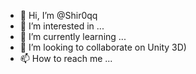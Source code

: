 - 👋 Hi, I’m @Shir0qq
- 👀 I’m interested in ...
- 🌱 I’m currently learning ...
- 💞️ I’m looking to collaborate on Unity 3D)
- 📫 How to reach me ...

<!---
Shir0qq/Shir0qq is a ✨ special ✨ repository because its `README.md` (this file) appears on your GitHub profile.
You can click the Preview link to take a look at your changes.
--->
